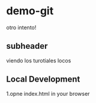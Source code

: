 # demo-git
otro intento!


## subheader 

viendo los turotiales locos 

## Local Development 

1.opne index.html in your browser